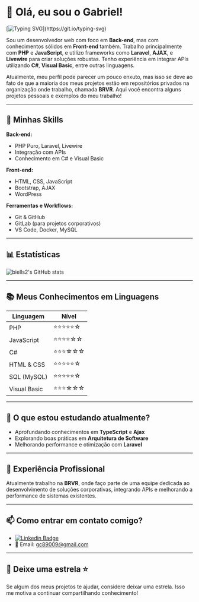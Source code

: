 # 👋 Olá, eu sou o Gabriel!

[![Typing SVG](https://readme-typing-svg.herokuapp.com?color=FFD700&lines=Bem+vindo+ao+meu+GitHub!;Eu+sou+um+Desenvolvedor+Web;Programador+Backend+com+toques+de+Frontend!)](https://git.io/typing-svg)

Sou um desenvolvedor web com foco em **Back-end**, mas com conhecimentos sólidos em **Front-end** também. Trabalho principalmente com **PHP** e **JavaScript**, e utilizo frameworks como **Laravel**, **AJAX**, e **Livewire** para criar soluções robustas. Tenho experiência em integrar APIs utilizando **C#**, **Visual Basic**, entre outras linguagens.

Atualmente, meu perfil pode parecer um pouco enxuto, mas isso se deve ao fato de que a maioria dos meus projetos estão em repositórios privados na organização onde trabalho, chamada **BRVR**. Aqui você encontra alguns projetos pessoais e exemplos do meu trabalho!

---

## 🚀 Minhas Skills

**Back-end:**

- PHP Puro, Laravel, Livewire
- Integração com APIs
- Conhecimento em C# e Visual Basic

**Front-end:**

- HTML, CSS, JavaScript
- Bootstrap, AJAX
- WordPress

**Ferramentas e Workflows:**

- Git & GitHub
- GitLab (para projetos corporativos)
- VS Code, Docker, MySQL

---

## 📊 Estatísticas

![biells2's GitHub stats](https://github-profile-summary-cards.vercel.app/api/cards/profile-details?username=biells2&theme=radical)


---

## 📚 Meus Conhecimentos em Linguagens

| Linguagem             | Nível       |
|-----------------------|-------------|
| PHP                   | ⭐⭐⭐⭐⭐☆      |
| JavaScript            | ⭐⭐⭐⭐☆☆       |
| C#                    | ⭐⭐⭐☆☆☆        |
| HTML & CSS            | ⭐⭐⭐⭐⭐☆       |
| SQL (MySQL)           | ⭐⭐⭐⭐⭐☆     |
| Visual Basic          | ⭐⭐⭐☆☆☆        |

---

## 🌱 O que estou estudando atualmente?

- Aprofundando conhecimentos em **TypeScript** e **Ajax**
- Explorando boas práticas em **Arquitetura de Software**
- Melhorando performance e otimização com **Laravel**

---

## 💼 Experiência Profissional

Atualmente trabalho na **BRVR**, onde faço parte de uma equipe dedicada ao desenvolvimento de soluções corporativas, integrando APIs e melhorando a performance de sistemas existentes.

---

## 📫 Como entrar em contato comigo?

- [![Linkedin Badge](https://img.shields.io/badge/-Gabriel-blue?style=flat-square&logo=Linkedin&logoColor=white&link=https://www.linkedin.com/in/gabriel-carvalho-b5283432b)](https://www.linkedin.com/in/gabriel-carvalho-b5283432b)
- 📧 Email: gc89009@gmail.com

---

## 🌟 Deixe uma estrela ⭐

Se algum dos meus projetos te ajudar, considere deixar uma estrela. Isso me motiva a continuar compartilhando conhecimento!


 
